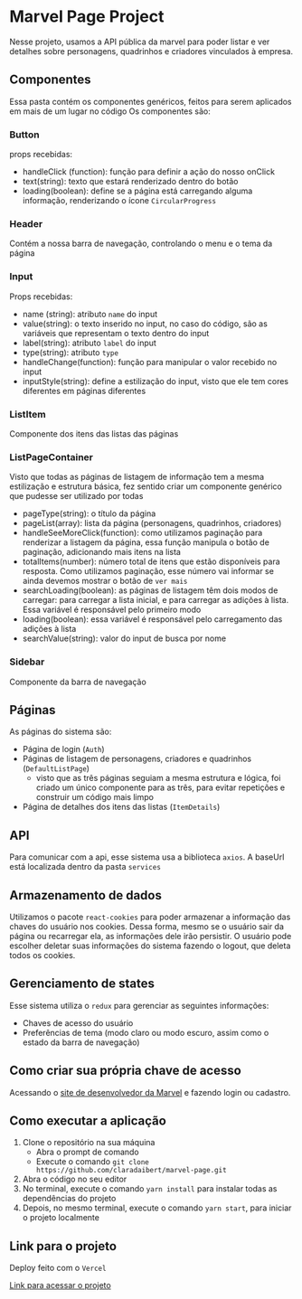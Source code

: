 # Marvel Page Project

Nesse projeto, usamos a API pública da marvel para poder listar e ver detalhes sobre personagens, quadrinhos e criadores vinculados à empresa.

## Componentes

Essa pasta contém os componentes genéricos, feitos para serem aplicados em mais de um lugar no código
Os componentes são:

### Button
props recebidas: 

- handleClick (function): função para definir a ação do nosso onClick
- text(string): texto que estará renderizado dentro do botão
- loading(boolean): define se a página está carregando alguma informação, renderizando o ícone `CircularProgress`

### Header

Contém a nossa barra de navegação, controlando o menu e o tema da página

### Input

Props recebidas:
- name (string): atributo `name` do input
- value(string): o texto inserido no input, no caso do código, são as variáveis que representam o texto dentro do input
- label(string): atributo `label` do input
- type(string): atributo `type`
- handleChange(function): função para manipular o valor recebido no input
- inputStyle(string): define a estilização do input, visto que ele tem cores diferentes em páginas diferentes

### ListItem

Componente dos itens das listas das páginas

### ListPageContainer

Visto que todas as páginas de listagem de informação tem a mesma estilização e estrutura básica, fez sentido criar um componente genérico que pudesse ser utilizado por todas

- pageType(string): o título da página
-  pageList(array): lista da página (personagens, quadrinhos, criadores)
-  handleSeeMoreClick(function): como utilizamos paginação para renderizar a listagem da página, essa função manipula o botão de paginação, adicionando mais itens na lista
-  totalItems(number): número total de itens que estão disponíveis para resposta. Como utilizamos paginação, esse número vai informar se ainda devemos mostrar o botão de `ver mais`
-  searchLoading(boolean): as páginas de listagem têm dois modos de carregar: para carregar a lista inicial, e para carregar as adições à lista. Essa variável é responsável pelo primeiro modo
-  loading(boolean): essa variável é responsável pelo carregamento das adições à lista
-  searchValue(string): valor do input de busca por nome

  ### Sidebar

  Componente da barra de navegação

## Páginas

As páginas do sistema são:

- Página de login (`Auth`)
- Páginas de listagem de personagens, criadores e quadrinhos (`DefaultListPage`)
    - visto que as três páginas seguiam a mesma estrutura e lógica, foi criado um único componente para as três, para evitar repetições e construir um código mais limpo
- Página de detalhes dos itens das listas (`ItemDetails`)

## API

Para comunicar com a api, esse sistema usa a biblioteca `axios`. A baseUrl está localizada dentro da pasta `services`

## Armazenamento de dados

Utilizamos o pacote `react-cookies` para poder armazenar a informação das chaves do usuário nos cookies. Dessa forma, mesmo se o usuário sair da página ou recarregar ela, as informações dele irão persistir. O usuário pode escolher deletar suas informações do sistema fazendo o logout, que deleta todos os cookies.

## Gerenciamento de states

Esse sistema utiliza o `redux` para gerenciar as seguintes informações:

- Chaves de acesso do usuário
- Preferências de tema (modo claro ou modo escuro, assim como o estado da barra de navegação)

## Como criar sua própria chave de acesso

Acessando o [site de desenvolvedor da Marvel](https://developer.marvel.com/) e fazendo login ou cadastro.

## Como executar a aplicação

1. Clone o repositório na sua máquina
   - Abra o prompt de comando
   - Execute o comando `git clone https://github.com/claradaibert/marvel-page.git`
2. Abra o código no seu editor
3. No terminal, execute o comando `yarn install` para instalar todas as dependências do projeto
4. Depois, no mesmo terminal, execute o comando `yarn start`, para iniciar o projeto localmente

## Link para o projeto

Deploy feito com o `Vercel`

[Link para acessar o projeto](https://marvel-page-omega.vercel.app/characters)
